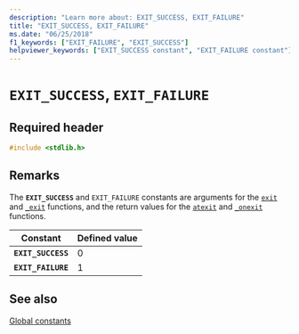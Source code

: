 ```yaml
---
description: "Learn more about: EXIT_SUCCESS, EXIT_FAILURE"
title: "EXIT_SUCCESS, EXIT_FAILURE"
ms.date: "06/25/2018"
f1_keywords: ["EXIT_FAILURE", "EXIT_SUCCESS"]
helpviewer_keywords: ["EXIT_SUCCESS constant", "EXIT_FAILURE constant"]
---
```

# `EXIT_SUCCESS`, `EXIT_FAILURE`

## Required header

```c
#include <stdlib.h>
```

## Remarks

The **`EXIT_SUCCESS`** and `EXIT_FAILURE` constants are arguments for the [`exit`](reference/exit-exit-exit.md) and [`_exit`](reference/exit-exit-exit.md) functions, and the return values for the [`atexit`](reference/atexit.md) and [`_onexit`](reference/onexit-onexit-m.md) functions.

| Constant | Defined value |
|---|---|
| **`EXIT_SUCCESS`** | 0 |
| **`EXIT_FAILURE`** | 1 |

## See also

[Global constants](./global-constants.md)
